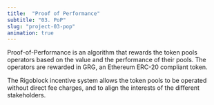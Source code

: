 ```yaml
---
title:  "Proof of Performance"
subtitle: "03. PoP"
slug: "project-03-pop"
animation: true
---
```


Proof-of-Performance is an algorithm that rewards the token pools operators based on the value and the performance of their pools. The operators are rewarded in GRG, an Ethereum ERC-20 compliant token.

The Rigoblock incentive system allows the token pools to be operated without direct fee charges, and to align the interests of the different stakeholders.
